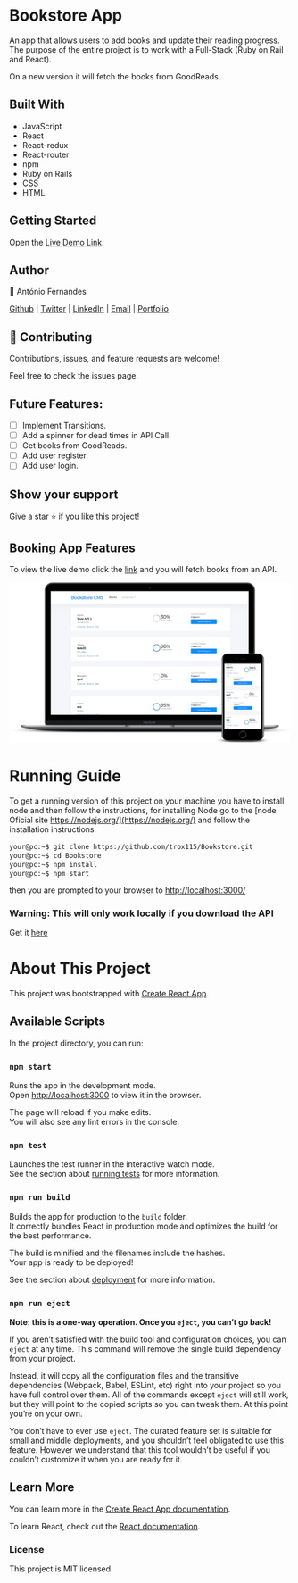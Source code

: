# Bookstore App

An app that allows users to add books and update their reading progress. The purpose of the entire project is to work with a Full-Stack (Ruby on Rail and React).

On a new version it will fetch the books from GoodReads.

## Built With

- JavaScript
- React
- React-redux
- React-router
- npm
- Ruby on Rails
- CSS
- HTML

## Getting Started

Open the [Live Demo Link](https://antonioreact-bookstore.herokuapp.com/).

## Author

👤 António Fernandes

[Github](https://github.com/trox115) | [Twitter](https://twitter.com/rock_67) | [LinkedIn](https://www.linkedin.com/in/antoniomfernandes/) | [Email](mailto:email@antoniofernandes.com) | [Portfolio](https://www.antoniofernandes.com/)

## 🤝 Contributing

Contributions, issues, and feature requests are welcome!

Feel free to check the issues page.

## Future Features:

- [ ] Implement Transitions.
- [ ] Add a spinner for dead times in API Call.
- [ ] Get books from GoodReads.
- [ ] Add user register.
- [ ] Add user login.

## Show your support

Give a star ⭐️ if you like this project!

## Booking App Features

To view the live demo click the [link](https://antonioreact-bookstore.herokuapp.com/) and you will fetch books from an API.

![BooksCMS](documentation/bookstore.png)

# Running Guide

To get a running version of this project on your machine you have to install node and then follow the instructions, for installing Node go to the [node Oficial site https://nodejs.org/](https://nodejs.org/) and follow the installation instructions

```Shell
your@pc:~$ git clone https://github.com/trox115/Bookstore.git
your@pc:~$ cd Bookstore
your@pc:~$ npm install
your@pc:~$ npm start

```

then you are prompted to your browser to [http://localhost:3000/](http://localhost:3000/)

### Warning: This will only work locally if you download the API

Get it [here](https://github.com/trox115/bookstoreApi)

# About This Project

This project was bootstrapped with [Create React App](https://github.com/facebook/create-react-app).

## Available Scripts

In the project directory, you can run:

### `npm start`

Runs the app in the development mode.<br />
Open [http://localhost:3000](http://localhost:3000) to view it in the browser.

The page will reload if you make edits.<br />
You will also see any lint errors in the console.

### `npm test`

Launches the test runner in the interactive watch mode.<br />
See the section about [running tests](https://facebook.github.io/create-react-app/docs/running-tests) for more information.

### `npm run build`

Builds the app for production to the `build` folder.<br />
It correctly bundles React in production mode and optimizes the build for the best performance.

The build is minified and the filenames include the hashes.<br />
Your app is ready to be deployed!

See the section about [deployment](https://facebook.github.io/create-react-app/docs/deployment) for more information.

### `npm run eject`

**Note: this is a one-way operation. Once you `eject`, you can’t go back!**

If you aren’t satisfied with the build tool and configuration choices, you can `eject` at any time. This command will remove the single build dependency from your project.

Instead, it will copy all the configuration files and the transitive dependencies (Webpack, Babel, ESLint, etc) right into your project so you have full control over them. All of the commands except `eject` will still work, but they will point to the copied scripts so you can tweak them. At this point you’re on your own.

You don’t have to ever use `eject`. The curated feature set is suitable for small and middle deployments, and you shouldn’t feel obligated to use this feature. However we understand that this tool wouldn’t be useful if you couldn’t customize it when you are ready for it.

## Learn More

You can learn more in the [Create React App documentation](https://facebook.github.io/create-react-app/docs/getting-started).

To learn React, check out the [React documentation](https://reactjs.org/).

### License

This project is MIT licensed.
